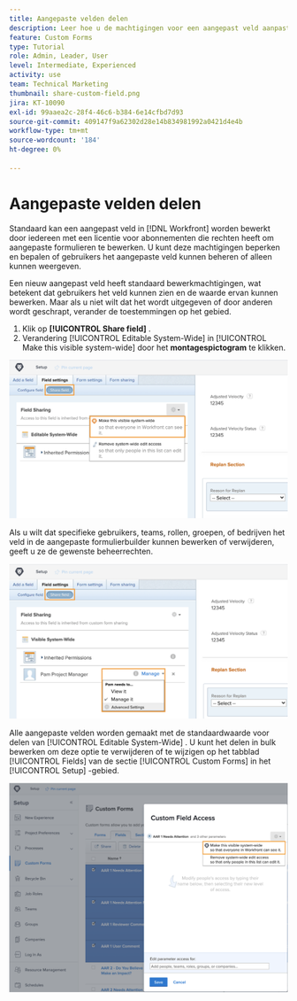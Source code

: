 ```yaml
---
title: Aangepaste velden delen
description: Leer hoe u de machtigingen voor een aangepast veld aanpast om te bepalen of gebruikers het aangepaste veld kunnen beheren of alleen kunnen weergeven.
feature: Custom Forms
type: Tutorial
role: Admin, Leader, User
level: Intermediate, Experienced
activity: use
team: Technical Marketing
thumbnail: share-custom-field.png
jira: KT-10090
exl-id: 99aaea2c-28f4-46c6-b384-6e14cfbd7d93
source-git-commit: 409147f9a62302d28e14b834981992a0421d4e4b
workflow-type: tm+mt
source-wordcount: '184'
ht-degree: 0%

---
```


# Aangepaste velden delen

Standaard kan een aangepast veld in [!DNL Workfront] worden bewerkt door iedereen met een licentie voor abonnementen die rechten heeft om aangepaste formulieren te bewerken. U kunt deze machtigingen beperken en bepalen of gebruikers het aangepaste veld kunnen beheren of alleen kunnen weergeven.

Een nieuw aangepast veld heeft standaard bewerkmachtigingen, wat betekent dat gebruikers het veld kunnen zien en de waarde ervan kunnen bewerken. Maar als u niet wilt dat het wordt uitgegeven of door anderen wordt geschrapt, verander de toestemmingen op het gebied.

1. Klik op **[!UICONTROL Share field]** .
1. Verandering [!UICONTROL Editable System-Wide] in [!UICONTROL Make this visible system-wide] door het **montagespictogram** te klikken.

![[!UICONTROL Make this visible system-wide] in de [!UICONTROL Share field] subtab ](assets/custom-forms-field-sharing-1.png)

Als u wilt dat specifieke gebruikers, teams, rollen, groepen, of bedrijven het veld in de aangepaste formulierbuilder kunnen bewerken of verwijderen, geeft u ze de gewenste beheerrechten.

![[!UICONTROL Share field] subtab in het tabblad [!UICONTROL Field settings] in de aangepaste formulierbuilder ](assets/custom-forms-field-sharing-2.png)

Alle aangepaste velden worden gemaakt met de standaardwaarde voor delen van [!UICONTROL Editable System-Wide] . U kunt het delen in bulk bewerken om deze optie te verwijderen of te wijzigen op het tabblad [!UICONTROL Fields] van de sectie [!UICONTROL Custom Forms] in het [!UICONTROL Setup] -gebied.

![[!UICONTROL Custom Field Access] window ](assets/custom-forms-field-sharing-3.png)
